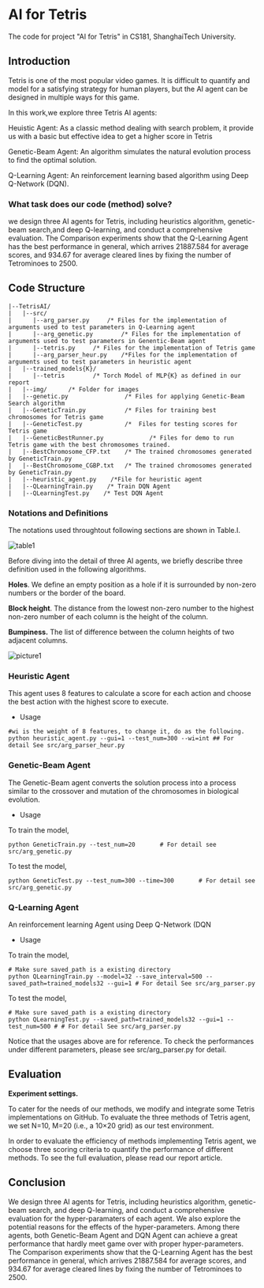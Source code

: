 # AI for Tetris

The code for project "AI for Tetris" in CS181, ShanghaiTech University.

## Introduction

Tetris is one of the most popular video games. It is difficult to quantify and model for a satisfying strategy for human players, but the AI agent can be designed in multiple ways for this game.

In this work,we explore three Tetris AI agents:

Heuistic Agent: As a classic method dealing with search problem, it provide us with a basic but effective idea to get a higher score in Tetris

Genetic-Beam Agent: An algorithm simulates the natural evolution process to find the optimal solution.

Q-Learning Agent: An reinforcement learning based algorithm using Deep Q-Network (DQN).

### **What task does our code (method) solve?**

we design three AI agents for Tetris, including heuristics algorithm, genetic-beam search,and deep Q-learning, and conduct a comprehensive evaluation. The Comparison experiments show that the Q-Learning Agent has the best performance in general, which arrives 21887.584 for average scores, and 934.67 for average cleared lines by fixing the number of Tetrominoes to 2500.



## Code Structure

```
|--TetrisAI/
|   |--src/
|      |--arg_parser.py		/* Files for the implementation of arguments used to test parameters in Q-Learning agent
|      |--arg_genetic.py		/* Files for the implementation of arguments used to test parameters in Genentic-Beam agent
|      |--tetris.py     /* Files for the implementation of Tetris game
|      |--arg_parser_heur.py    /*Files for the implementation of arguments used to test parameters in heuristic agent
|   |--trained_models{K}/
|      |--tetris		/* Torch Model of MLP{K} as defined in our report
|   |--img/      /* Folder for images
|   |--genetic.py                /* Files for applying Genetic-Beam Search algorithm
|   |--GeneticTrain.py           /* Files for training best chromosomes for Tetris game
|   |--GeneticTest.py            /*  Files for testing scores for Tetris game
|   |--GeneticBestRunner.py             /* Files for demo to run Tetris game with the best chromosomes trained.
|   |--BestChromosome_CFP.txt    /* The trained chromosomes generated by GeneticTrain.py
|   |--BestChromosome_CGBP.txt   /* The trained chromosomes generated by GeneticTrain.py
|   |--heuristic_agent.py    /*File for heuristic agent
|   |--QLearningTrain.py    /* Train DQN Agent 
|   |--QLearningTest.py    /* Test DQN Agent
```



### Notations and Definitions

The notations used throughtout following sections are shown in Table.Ⅰ.

![table1](https://github.com/caohch-1/AI-Project/blob/main/DQN/img/table1.png)

Before diving into the detail of three AI agents, we briefly describe three definition used in the following algorithms.

__Holes__. We define an empty position as a hole if it is surrounded by non-zero numbers or the border of the board.

__Block height__. The distance from the lowest non-zero number to the highest non-zero number of each column is the height of the column.

__Bumpiness.__ The list of difference between the column heights of two adjacent columns.

![picture1](https://github.com/caohch-1/AI-Project/blob/main/DQN/img/picture1.png)



### Heuristic Agent

This agent uses 8 features to calculate a score for each action and choose the best action with the highest score to execute.

- Usage

```
#wi is the weight of 8 features, to change it, do as the following.
python heuristic_agent.py --gui=1 --test_num=300 --wi=int ## For detail See src/arg_parser_heur.py
```



### Genetic-Beam Agent

The Genetic-Beam agent converts the solution process into a process similar to the crossover and mutation of the chromosomes in biological evolution. 

- Usage

To train the model,
```
python GeneticTrain.py --test_num=20       # For detail see src/arg_genetic.py
```
To test the model,
```
python GeneticTest.py --test_num=300 --time=300       # For detail see src/arg_genetic.py
```



### Q-Learning Agent

An reinforcement learning Agent using Deep Q-Network (DQN

- Usage

To train the model,
```
# Make sure saved_path is a existing directory
python QLearningTrain.py --model=32 --save_interval=500 --saved_path=trained_models32 --gui=1 # For detail See src/arg_parser.py
```

To test the model,
```
# Make sure saved_path is a existing directory
python QLearningTest.py --saved_path=trained_models32 --gui=1 --test_num=500 # # For detail See src/arg_parser.py
```
Notice that the usages above are for reference. To check the performances under different parameters, please see src/arg_parser.py for detail.


## Evaluation

**Experiment settings.**

To cater for the needs of our methods, we modify  and integrate some Tetris implementations on GitHub. To evaluate the three methods of Tetris agent, we set N=10, M=20 (i.e., a 10×20 grid) as our test environment.



In order to evaluate the efficiency of methods implementing Tetris agent, we choose three scoring criteria to quantify the performance of different methods. To see the full evaluation, please read our report article.

## Conclusion

We design three AI agents for Tetris, including heuristics algorithm, genetic-beam search,
and deep Q-learning, and conduct a comprehensive evaluation for the hyper-paramaters of each agent. We also explore the potential reasons for the effects of the hyper-parameters. Among there agents, both Genetic-Beam Agent and DQN Agent can achieve a great performance that hardly meet game over with proper hyper-parameters. The Comparison experiments show that the Q-Learning Agent has the best performance in general, which arrives 21887.584 for average scores, and 934.67 for average cleared lines by fixing the number of Tetrominoes to 2500.

